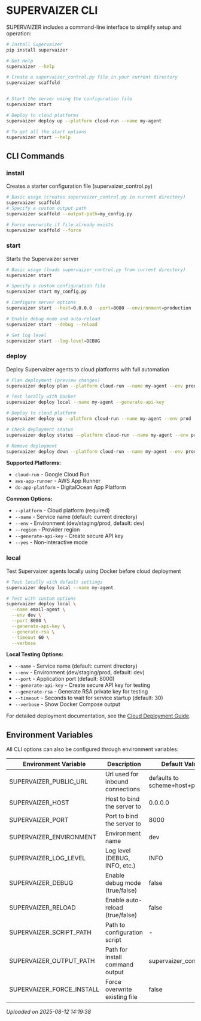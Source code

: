 # SUPERVAIZER CLI

SUPERVAIZER includes a command-line interface to simplify setup and operation:

```bash
# Install Supervaizer
pip install supervaizer

# Get Help
supervaizer --help

# Create a supervaizer_control.py file in your current directory
supervaizer scaffold


# Start the server using the configuration file
supervaizer start

# Deploy to cloud platforms
supervaizer deploy up --platform cloud-run --name my-agent

# To get all the start options
supervaizer start --help
```

## CLI Commands

### install

Creates a starter configuration file (supervaizer_control.py)

```bash
# Basic usage (creates supervaizer_control.py in current directory)
supervaizer scaffold
# Specify a custom output path
supervaizer scaffold --output-path=my_config.py

# Force overwrite if file already exists
supervaizer scaffold --force
```

### start

Starts the Supervaizer server

```bash
# Basic usage (loads supervaizer_control.py from current directory)
supervaizer start

# Specify a custom configuration file
supervaizer start my_config.py

# Configure server options
supervaizer start --host=0.0.0.0 --port=8080 --environment=production

# Enable debug mode and auto-reload
supervaizer start --debug --reload

# Set log level
supervaizer start --log-level=DEBUG
```

### deploy

Deploy Supervaizer agents to cloud platforms with full automation

```bash
# Plan deployment (preview changes)
supervaizer deploy plan --platform cloud-run --name my-agent --env prod

# Test locally with Docker
supervaizer deploy local --name my-agent --generate-api-key

# Deploy to cloud platform
supervaizer deploy up --platform cloud-run --name my-agent --env prod

# Check deployment status
supervaizer deploy status --platform cloud-run --name my-agent --env prod

# Remove deployment
supervaizer deploy down --platform cloud-run --name my-agent --env prod
```

**Supported Platforms:**

- `cloud-run` - Google Cloud Run
- `aws-app-runner` - AWS App Runner
- `do-app-platform` - DigitalOcean App Platform

**Common Options:**

- `--platform` - Cloud platform (required)
- `--name` - Service name (default: current directory)
- `--env` - Environment (dev/staging/prod, default: dev)
- `--region` - Provider region
- `--generate-api-key` - Create secure API key
- `--yes` - Non-interactive mode

### local

Test Supervaizer agents locally using Docker before cloud deployment

```bash
# Test locally with default settings
supervaizer deploy local --name my-agent

# Test with custom options
supervaizer deploy local \
  --name email-agent \
  --env dev \
  --port 8000 \
  --generate-api-key \
  --generate-rsa \
  --timeout 60 \
  --verbose
```

**Local Testing Options:**

- `--name` - Service name (default: current directory)
- `--env` - Environment (dev/staging/prod, default: dev)
- `--port` - Application port (default: 8000)
- `--generate-api-key` - Create secure API key for testing
- `--generate-rsa` - Generate RSA private key for testing
- `--timeout` - Seconds to wait for service startup (default: 30)
- `--verbose` - Show Docker Compose output

For detailed deployment documentation, see the [Cloud Deployment Guide](../deploy).

## Environment Variables

All CLI options can also be configured through environment variables:

| Environment Variable      | Description                      | Default Value                |
| ------------------------- | -------------------------------- | ---------------------------- |
| SUPERVAIZER_PUBLIC_URL    | Url used for inbound connections | defaults to scheme+host+port |
| SUPERVAIZER_HOST          | Host to bind the server to       | 0.0.0.0                      |
| SUPERVAIZER_PORT          | Port to bind the server to       | 8000                         |
| SUPERVAIZER_ENVIRONMENT   | Environment name                 | dev                          |
| SUPERVAIZER_LOG_LEVEL     | Log level (DEBUG, INFO, etc.)    | INFO                         |
| SUPERVAIZER_DEBUG         | Enable debug mode (true/false)   | false                        |
| SUPERVAIZER_RELOAD        | Enable auto-reload (true/false)  | false                        |
| SUPERVAIZER_SCRIPT_PATH   | Path to configuration script     | -                            |
| SUPERVAIZER_OUTPUT_PATH   | Path for install command output  | supervaizer_control.py       |
| SUPERVAIZER_FORCE_INSTALL | Force overwrite existing file    | false                        |

_Uploaded on 2025-08-12 14:19:38_
